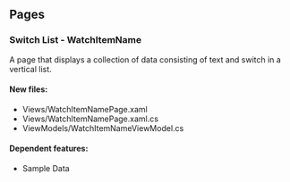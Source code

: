 ﻿## Pages

<!--{[{-->
### Switch List - WatchItemName
A page that displays a collection of data consisting of text and switch in a vertical list.
#### New files:
* Views/WatchItemNamePage.xaml
* Views/WatchItemNamePage.xaml.cs
* ViewModels/WatchItemNameViewModel.cs
#### Dependent features:
* Sample Data
<!--}]}-->